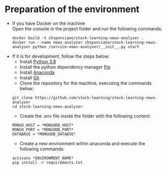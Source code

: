 # Preparation of the environment
* If you have Docker on the machine <br>
    Open the console in the project folder and run the following commands:
    ```
    docker build -t chsponciano/stock-learning-news-analyser .
    docker run --name news-analyser chsponciano/stock-learning-news-analyser python /service-news-analyser/__init__.py start
    ```
* If it is for development, follow the steps below:
    * Install [Python 3.8](https://www.python.org/downloads/)
    * Install the python dependency manager [Pip](https://pip.pypa.io/en/stable/installing/)
    * Install [Anaconda](https://anaconda.org/)
    * Install [Git](https://git-scm.com/download)
    * Clone the repository for the machine, executing the commands below:
    ```
    git clone https://github.com/stock-learning/stock-learning-news-analyser
    cd stock-learning-news-analyser
    ```
    * Create the .env file inside the folder with the following content:
    ```
    MONGO_HOST = *MONGODB_HOST*
    MONGO_PORT = *MONGODB_PORT*
    DATABASE = *MONGODB_DATABSE*
    ```
    * Create a new environment within anaconda and execute the following commands:
    ```
    activate *ENVIRONMENT_NAME*
    pip install -r requirements.txt
    ```
